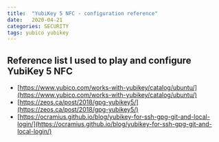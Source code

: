 ```yaml
---
title:  "YubiKey 5 NFC - configuration reference"
date:   2020-04-21
categories: SECURITY
tags: yubico yubikey
---
```


## Reference list I used to play and configure YubiKey 5 NFC

* [https://www.yubico.com/works-with-yubikey/catalog/ubuntu/](https://www.yubico.com/works-with-yubikey/catalog/ubuntu/)
* [https://zeos.ca/post/2018/gpg-yubikey5/](https://zeos.ca/post/2018/gpg-yubikey5/)
* [https://ocramius.github.io/blog/yubikey-for-ssh-gpg-git-and-local-login/](https://ocramius.github.io/blog/yubikey-for-ssh-gpg-git-and-local-login/)
